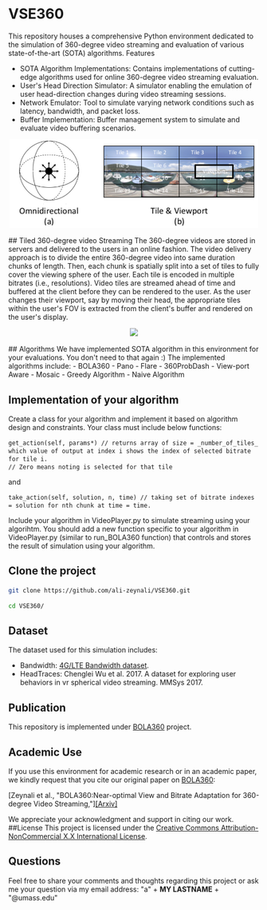 # VSE360

This repository houses a comprehensive Python environment dedicated to the simulation of 360-degree video streaming and evaluation of various state-of-the-art (SOTA) algorithms. 
Features
- SOTA Algorithm Implementations: Contains implementations of cutting-edge algorithms used for online 360-degree video streaming evaluation.
- User's Head Direction Simulator: A simulator enabling the emulation of user head-direction changes during video streaming sessions.
- Network Emulator: Tool to simulate varying network conditions such as latency, bandwidth, and packet loss.
- Buffer Implementation: Buffer management system to simulate and evaluate video buffering scenarios.

<p align="center">
<img src="figures/git/360_1.png" width="500">
</p>
## Tiled 360-degree video Streaming
The 360-degree videos are stored in servers and delivered to the users in an online fashion. The video delivery approach is to divide the entire 360-degree video into same duration chunks of length. Then, each chunk is spatially split into a set of tiles to fully cover the viewing sphere of the user. Each tile is encoded in multiple bitrates (i.e., resolutions). Video tiles are streamed ahead of time and buffered at the client before they can be rendered to the user. As the user changes their viewport, say by moving their head, the appropriate tiles within the user's  FOV  is extracted from the client's buffer and rendered on the user's display.

<p align="center">
<img src="figures/git/360_degree_FOV.jpg" width="500">
</p>
## Algorithms
We have implemented SOTA algorithm in this environment for your evaluations. You don't need to that again :)
The implemented algorithms include:
- BOLA360
- Pano
- Flare
- 360ProbDash
- View-port Aware
- Mosaic
- Greedy Algorithm
- Naive Algorithm

## Implementation of your algorithm
Create a class for your algorithm and implement it based on algorithm design and constraints. Your class must include below functions:
``` 
get_action(self, params*) // returns array of size = _number_of_tiles_ which value of output at index i shows the index of selected bitrate for tile i.
// Zero means noting is selected for that tile
```
and
``` 
take_action(self, solution, n, time) // taking set of bitrate indexes = solution for nth chunk at time = time.
```

Include your algorithm in VideoPlayer.py to simulate streaming using your algorihtm. You should add a new function specific to your algorithm in VideoPlayer.py (similar to run_BOLA360 function) that controls and stores the result of simulation using your algorithm.


## Clone the project
```bash
git clone https://github.com/ali-zeynali/VSE360.git
```
```bash
cd VSE360/
```
## Dataset
The dataset used for this simulation includes:
- Bandwidth: [4G/LTE Bandwidth dataset](https://users.ugent.be/~jvdrhoof/dataset-4g/).
- HeadTraces: Chenglei Wu et al. 2017. A dataset for exploring user behaviors in vr spherical video streaming. MMSys 2017.

## Publication
This repository is implemented under [BOLA360](https://arxiv.org/pdf/2309.04023.pdf) project.

## Academic Use

If you use this environment for academic research or in an academic paper, we kindly request that you cite our original paper on [BOLA360](https://arxiv.org/pdf/2309.04023.pdf):

[Zeynali et al., "BOLA360:Near-optimal View and Bitrate Adaptation for 360-degree Video Streaming,"][[Arxiv]](https://arxiv.org/pdf/2309.04023.pdf)

We appreciate your acknowledgment and support in citing our work.
##License
This project is licensed under the [Creative Commons Attribution-NonCommercial X.X International License](https://creativecommons.org/licenses/by-nc/4.0/).



## Questions
Feel free to share your comments and thoughts regarding this project or ask me your question via my email address: "a" + __MY LASTNAME__ + "@umass.edu"

